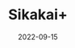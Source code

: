 ---
title: 'Sikakai+'
date: '2022-09-15' 
metatag: '' 
inventory: '0' 
draft: false 
# meta description 
shortDescripton: ''
description: 'Herb'
longdescription: ''
featured: True
# product Price
price: '40.0'
# Product Short Description
shortDescription: ''
productID: 'CE3F1A52-0E27-ED11-9968-005056B3A416'
type: 'products'
category: 'Herb' 
thumnailproduct: 'https://aminsaddiquidawakhana.eralive.net/images/products/CE3F1A52-0E27-ED11-9968-005056B3A4161.png' 
images:
  - image: 'images/products/CE3F1A52-0E27-ED11-9968-005056B3A4161.png'  
Variants:
---